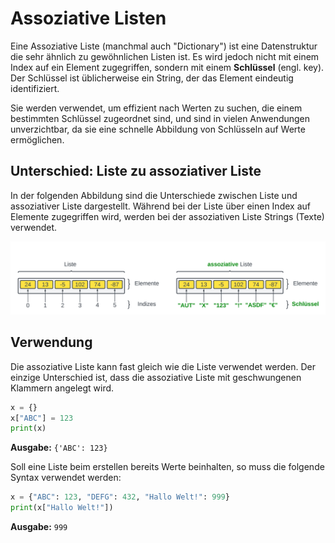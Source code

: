 # Assoziative Listen

Eine Assoziative Liste (manchmal auch "Dictionary") ist eine Datenstruktur
die sehr ähnlich zu gewöhnlichen Listen ist.
Es wird jedoch nicht mit einem Index auf ein Element zugegriffen,
sondern mit einem **Schlüssel** (engl. key). Der Schlüssel ist üblicherweise ein String,
der das Element eindeutig identifiziert.

Sie werden verwendet, um effizient nach Werten zu suchen, die einem bestimmten Schlüssel zugeordnet sind, und sind in vielen Anwendungen unverzichtbar, da sie eine schnelle Abbildung von Schlüsseln auf Werte ermöglichen.

## Unterschied: Liste zu assoziativer Liste

In der folgenden Abbildung sind die Unterschiede zwischen Liste und 
assoziativer Liste dargestellt.
Während bei der Liste über einen Index auf Elemente zugegriffen wird,
werden bei der assoziativen Liste Strings (Texte) verwendet.

![Unterschied Listen zu assoziativen Listen](./images/assocliste.png)

## Verwendung 

Die assoziative Liste kann fast gleich wie die Liste verwendet werden.
Der einzige Unterschied ist, dass die assoziative Liste mit 
geschwungenen Klammern angelegt wird.

```python
x = {}
x["ABC"] = 123
print(x)
```
**Ausgabe:** `{'ABC': 123}`

Soll eine Liste beim erstellen bereits Werte beinhalten,
so muss die folgende Syntax verwendet werden:

```python
x = {"ABC": 123, "DEFG": 432, "Hallo Welt!": 999}
print(x["Hallo Welt!"])
```
**Ausgabe:** `999`








